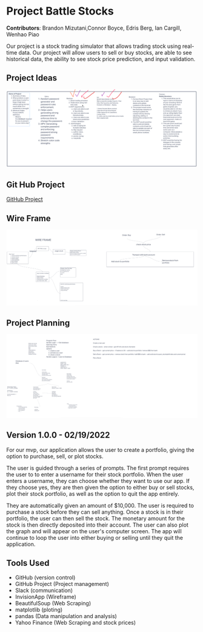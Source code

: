 # Project Battle Stocks

**Contributors**: Brandon Mizutani,Connor Boyce, Edris Berg, Ian Cargill, Wenhao Piao

Our project is a stock trading simulator that allows trading stock using real-time data. Our project will allow users to sell or buy stocks, are able to see historical data, the ability to see stock price prediction, and input validation.

## Project Ideas

![Project Ideas](./images/project-ideas.png)

## Git Hub Project

[GitHub Project](https://github.com/orgs/battlestocks/projects/1)

## Wire Frame

![Wireframe](./images/wireframe.png)

## Project Planning

![Project Planning](./images/project-plan.png)

## Version 1.0.0 - 02/19/2022

For our mvp, our application allows the user to create a portfolio, giving the option to purchase, sell, or plot stocks.

The user is guided through a series of prompts. The first prompt requires the user to to enter a username for their stock portfolio. When the user enters a username, they can choose whether they want to use our app. If they choose yes, they are then given the option to either buy or sell stocks, plot their stock portfolio, as well as the option to quit the app entirely.

They are automatically given an amount of $10,000. The user is required to purchase a stock before they can sell anything. Once a stock is in their portfolio, the user can then sell the stock. The monetary amount for the stock is then directly deposited into their account. The user can also plot the graph and will appear on the user's computer screen. The app will continue to loop the user into either buying or selling until they quit the application.

## Tools Used

- GitHub (version control)
- GitHub Project (Project management)
- Slack (communication)
- InvisionApp (Wireframe)
- BeautifulSoup (Web Scraping)
- matplotlib (ploting)
- pandas (Data manipulation and analysis)
- Yahoo Finance (Web Scraping and stock prices)
